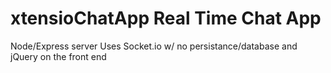 # xtensioChatApp Real Time Chat App
Node/Express server 
Uses Socket.io w/ no persistance/database and jQuery on the front end
